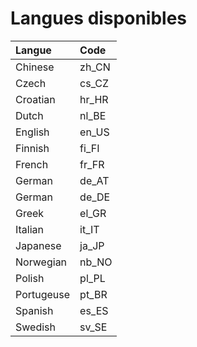 # Langues disponibles

| Langue | Code |
| :--- | :--- |
| Chinese | zh\_CN |
| Czech | cs\_CZ |
| Croatian | hr\_HR |
| Dutch | nl\_BE |
| English | en\_US |
| Finnish | fi\_FI |
| French | fr\_FR |
| German | de\_AT |
| German | de\_DE |
| Greek | el\_GR |
| Italian | it\_IT |
| Japanese | ja\_JP |
| Norwegian | nb\_NO |
| Polish | pl\_PL |
| Portugeuse | pt\_BR |
| Spanish | es\_ES |
| Swedish | sv\_SE |
